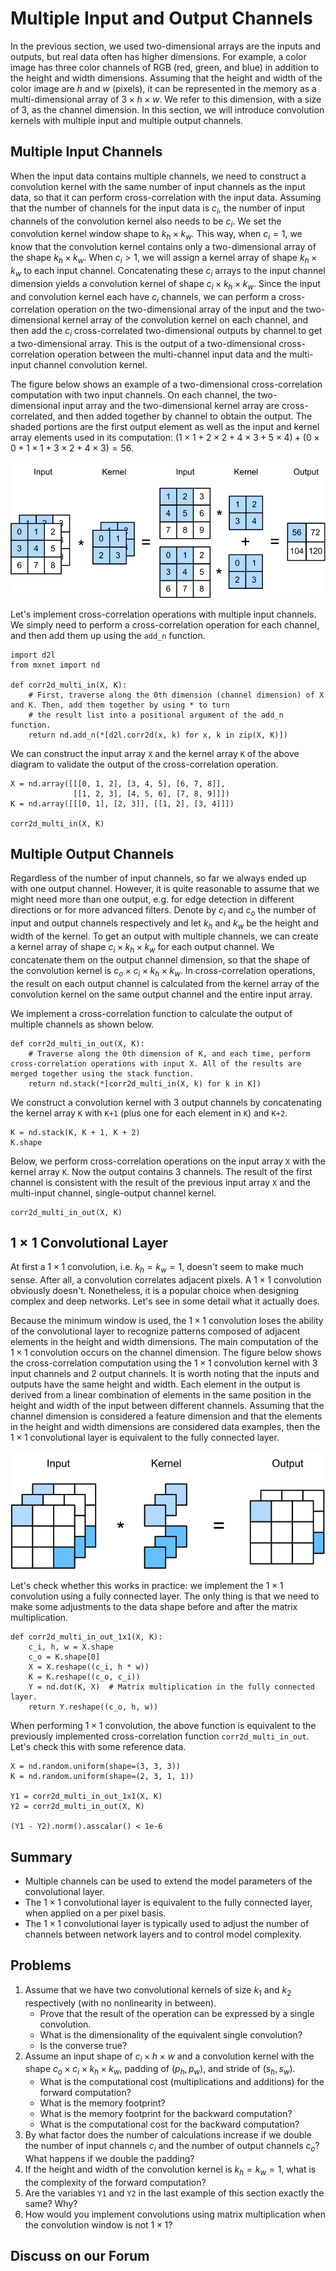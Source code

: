 # Multiple Input and Output Channels

In the previous section, we used two-dimensional arrays are the inputs and outputs, but real data often has higher dimensions. For example, a color image has three color channels of RGB (red, green, and blue) in addition to the height and width dimensions. Assuming that the height and width of the color image are $h$ and $w$ (pixels), it can be represented in the memory as a multi-dimensional array of $3\times h\times w$. We refer to this dimension, with a size of 3, as the channel dimension. In this section, we will introduce convolution kernels with multiple input and multiple output channels.

## Multiple Input Channels

When the input data contains multiple channels, we need to construct a convolution kernel with the same number of input channels as the input data, so that it can perform cross-correlation with the input data. Assuming that the number of channels for the input data is $c_i$, the number of input channels of the convolution kernel also needs to be $c_i$. We set the convolution kernel window shape to $k_h\times k_w$. This way, when $c_i=1$, we know that the convolution kernel contains only a two-dimensional array of the shape $k_h\times k_w$. When $c_i>1$, we will assign a kernel array of shape $k_h\times k_w$ to each input channel. Concatenating these $c_i$ arrays to the input channel dimension yields a convolution kernel of shape $c_i\times k_h\times k_w$. Since the input and convolution kernel each have $c_i$ channels, we can perform a cross-correlation operation on the two-dimensional array of the input and the two-dimensional kernel array of the convolution kernel on each channel, and then add the $c_i$ cross-correlated two-dimensional outputs by channel to get a two-dimensional array. This is the output of a two-dimensional cross-correlation operation between the multi-channel input data and the multi-input channel convolution kernel.

The figure below shows an example of a two-dimensional cross-correlation computation with two input channels. On each channel, the two-dimensional input array and the two-dimensional kernel array are cross-correlated, and then added together by channel to obtain the output. The shaded portions are the first output element as well as the input and kernel array elements used in its computation: $(1\times1+2\times2+4\times3+5\times4)+(0\times0+1\times1+3\times2+4\times3)=56$.

![Cross-correlation computation with 2 input channels. The shaded portions are the first output element as well as the input and kernel array elements used in its computation: $(1\times1+2\times2+4\times3+5\times4)+(0\times0+1\times1+3\times2+4\times3)=56$. ](../img/conv_multi_in.svg)


Let's implement cross-correlation operations with multiple input channels. We simply need to perform a cross-correlation operation for each channel, and then add them up using the `add_n` function.

```{.python .input  n=1}
import d2l
from mxnet import nd

def corr2d_multi_in(X, K):
    # First, traverse along the 0th dimension (channel dimension) of X and K. Then, add them together by using * to turn
    # the result list into a positional argument of the add_n function.
    return nd.add_n(*[d2l.corr2d(x, k) for x, k in zip(X, K)])
```

We can construct the input array `X` and the kernel array `K` of the above diagram to validate the output of the cross-correlation operation.

```{.python .input  n=2}
X = nd.array([[[0, 1, 2], [3, 4, 5], [6, 7, 8]],
              [[1, 2, 3], [4, 5, 6], [7, 8, 9]]])
K = nd.array([[[0, 1], [2, 3]], [[1, 2], [3, 4]]])

corr2d_multi_in(X, K)
```

## Multiple Output Channels

Regardless of the number of input channels, so far we always ended up with one output channel. However, it is quite reasonable to assume that we might need more than one output, e.g. for edge detection in different directions or for more advanced filters. Denote by $c_i$ and $c_o$ the number of input and output channels respectively and let $k_h$ and $k_w$ be the height and width of the kernel. To get an output with multiple channels, we can create a kernel array of shape $c_i\times k_h\times k_w$ for each output channel. We concatenate them on the output channel dimension, so that the shape of the convolution kernel is $c_o\times c_i\times k_h\times k_w$. In cross-correlation operations, the result on each output channel is calculated from the kernel array of the convolution kernel on the same output channel and the entire input array.

We implement a cross-correlation function to calculate the output of multiple channels as shown below.

```{.python .input  n=3}
def corr2d_multi_in_out(X, K):
    # Traverse along the 0th dimension of K, and each time, perform cross-correlation operations with input X. All of the results are merged together using the stack function.
    return nd.stack(*[corr2d_multi_in(X, k) for k in K])
```

We construct a convolution kernel with 3 output channels by concatenating the kernel array `K` with `K+1` (plus one for each element in `K`) and `K+2`.

```{.python .input  n=4}
K = nd.stack(K, K + 1, K + 2)
K.shape
```

Below, we perform cross-correlation operations on the input array `X` with the kernel array `K`. Now the output contains 3 channels. The result of the first channel is consistent with the result of the previous input array `X` and the multi-input channel, single-output channel kernel.

```{.python .input  n=5}
corr2d_multi_in_out(X, K)
```

## $1\times 1$ Convolutional Layer

At first a $1 \times 1$ convolution, i.e. $k_h = k_w = 1$, doesn't seem to make much sense. After all, a convolution correlates adjacent pixels. A $1 \times 1$ convolution obviously doesn't. Nonetheless, it is a popular choice when designing complex and deep networks. Let's see in some detail what it actually does.

Because the minimum window is used, the $1\times 1$ convolution loses the ability of the convolutional layer to recognize patterns composed of adjacent elements in the height and width dimensions. The main computation of the $1\times 1$ convolution occurs on the channel dimension. The figure below shows the cross-correlation computation using the $1\times 1$ convolution kernel with 3 input channels and 2 output channels. It is worth noting that the inputs and outputs have the same height and width. Each element in the output is derived from a linear combination of elements in the same position in the height and width of the input between different channels. Assuming that the channel dimension is considered a feature dimension and that the elements in the height and width dimensions are considered data examples, then the $1\times 1$ convolutional layer is equivalent to the fully connected layer.

![The cross-correlation computation uses the $1\times 1$ convolution kernel with 3 input channels and 2 output channels. The inputs and outputs have the same height and width. ](../img/conv_1x1.svg)

Let's check whether this works in practice: we implement the $1 \times 1$ convolution using a fully connected layer. The only thing is that we need to make some adjustments to the data shape before and after the matrix multiplication.

```{.python .input  n=6}
def corr2d_multi_in_out_1x1(X, K):
    c_i, h, w = X.shape
    c_o = K.shape[0]
    X = X.reshape((c_i, h * w))
    K = K.reshape((c_o, c_i))
    Y = nd.dot(K, X)  # Matrix multiplication in the fully connected layer.
    return Y.reshape((c_o, h, w))
```

When performing $1\times 1$ convolution, the above function is equivalent to the previously implemented cross-correlation function `corr2d_multi_in_out`. Let's check this with some reference data.

```{.python .input  n=7}
X = nd.random.uniform(shape=(3, 3, 3))
K = nd.random.uniform(shape=(2, 3, 1, 1))

Y1 = corr2d_multi_in_out_1x1(X, K)
Y2 = corr2d_multi_in_out(X, K)

(Y1 - Y2).norm().asscalar() < 1e-6
```

## Summary

* Multiple channels can be used to extend the model parameters of the convolutional layer.
* The $1\times 1$ convolutional layer is equivalent to the fully connected layer, when applied on a per pixel basis.
* The $1\times 1$ convolutional layer is typically used to adjust the number of channels between network layers and to control model complexity.


## Problems

1. Assume that we have two convolutional kernels of size $k_1$ and $k_2$ respectively (with no nonlinearity in between).
    * Prove that the result of the operation can be expressed by a single convolution.
    * What is the dimensionality of the equivalent single convolution?
    * Is the converse true?
1. Assume an input shape of $c_i\times h\times w$ and a convolution kernel with the shape $c_o\times c_i\times k_h\times k_w$, padding of $(p_h, p_w)$, and stride of $(s_h, s_w)$.
    * What is the computational cost (multiplications and additions) for the forward computation?
    * What is the memory footprint?
    * What is the memory footprint for the backward computation?
    * What is the computational cost for the backward computation?
1. By what factor does the number of calculations increase if we double the number of input channels $c_i$ and the number of output channels $c_o$? What happens if we double the padding?
1. If the height and width of the convolution kernel is $k_h=k_w=1$, what is the complexity of the forward computation?
1. Are the variables `Y1` and `Y2` in the last example of this section exactly the same? Why?
1. How would you implement convolutions using matrix multiplication when the convolution window is not $1\times 1$?

## Discuss on our Forum

<div id="discuss" topic_id="2351"></div>
